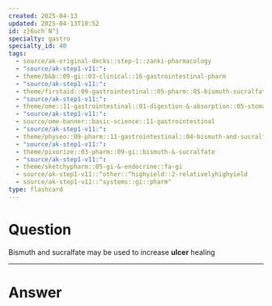 ```yaml
---
created: 2025-04-13
updated: 2025-04-13T10:52
id: z}6uch`N^|
specialty: gastro
specialty_id: 40
tags:
  - source/ak-original-decks::step-1::zanki-pharmacology
  - "source/ak-step1-v11:": 
  - theme/b&b::09-gi::03-clinical::16-gastrointestinal-pharm
  - "source/ak-step1-v11:": 
  - theme/firstaid::09-gastrointestinal::05-pharm::05-bismuth-sucralfate
  - "source/ak-step1-v11:": 
  - theme/ome::11-gastrointestinal::01-digestion-&-absorption::05-stomach-phys-&-pharm
  - "source/ak-step1-v11:": 
  - source/ome-banner::basic-science::11-gastrointestinal
  - "source/ak-step1-v11:": 
  - theme/physeo::09-pharm::11-gastrointestinal::04-bismuth-and-sucralfate
  - "source/ak-step1-v11:": 
  - theme/pixorize::03-pharm::09-gi::bismuth-&-sucralfate
  - "source/ak-step1-v11:": 
  - theme/sketchypharm::05-gi-&-endocrine::fa-gi
  - source/ak-step1-v11::^other::^highyield::2-relativelyhighyield
  - source/ak-step1-v11::^systems::gi::pharm"
type: flashcard
---
```


# Question
Bismuth and sucralfate may be used to increase **ulcer** healing

---

# Answer
